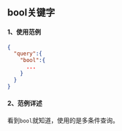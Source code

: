 ## bool关键字



#### 1、使用范例

```json
{
  "query":{
    "bool":{
      ...
    }
  }
}
```





#### 2、范例详述

看到`bool`就知道，使用的是多条件查询。